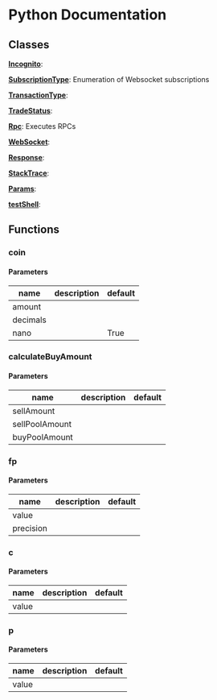 # Python Documentation

## Classes

**[Incognito](Incognito.md)**: 

**[SubscriptionType](SubscriptionType.md)**: Enumeration of Websocket subscriptions 

**[TransactionType](TransactionType.md)**: 

**[TradeStatus](TradeStatus.md)**: 

**[Rpc](Rpc.md)**: Executes RPCs 

**[WebSocket](WebSocket.md)**: 

**[Response](Response.md)**: 

**[StackTrace](StackTrace.md)**: 

**[Params](Params.md)**: 

**[testShell](testShell.md)**: 


## Functions

### coin



#### Parameters
name | description | default
--- | --- | ---
amount |  | 
decimals |  | 
nano |  | True





### calculateBuyAmount



#### Parameters
name | description | default
--- | --- | ---
sellAmount |  | 
sellPoolAmount |  | 
buyPoolAmount |  | 





### fp



#### Parameters
name | description | default
--- | --- | ---
value |  | 
precision |  | 





### c



#### Parameters
name | description | default
--- | --- | ---
value |  | 





### p



#### Parameters
name | description | default
--- | --- | ---
value |  | 




